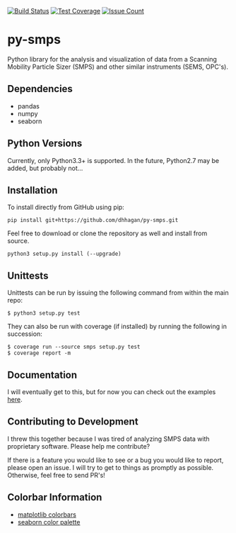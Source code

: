 [![Build Status](https://travis-ci.org/dhhagan/py-smps.svg?branch=master)](https://travis-ci.org/dhhagan/py-smps)
[![Test Coverage](https://codeclimate.com/github/dhhagan/py-smps/badges/coverage.svg)](https://codeclimate.com/github/dhhagan/py-smps/coverage)
[![Issue Count](https://codeclimate.com/github/dhhagan/py-smps/badges/issue_count.svg)](https://codeclimate.com/github/dhhagan/py-smps)

# py-smps
Python library for the analysis and visualization of data from a Scanning Mobility Particle Sizer (SMPS) and other similar instruments (SEMS, OPC's).

## Dependencies

  * pandas
  * numpy
  * seaborn

## Python Versions

Currently, only Python3.3+ is supported. In the future, Python2.7 may be added, but probably not...

## Installation

To install directly from GitHub using pip:

    pip install git+https://github.com/dhhagan/py-smps.git

Feel free to download or clone the repository as well and install from source.

    python3 setup.py install (--upgrade)

## Unittests

Unittests can be run by issuing the following command from within the main repo:

    $ python3 setup.py test

They can also be run with coverage (if installed) by running the following in succession:

    $ coverage run --source smps setup.py test
    $ coverage report -m


## Documentation

I will eventually get to this, but for now you can check out the examples [here](/examples).

## Contributing to Development

I threw this together because I was tired of analyzing SMPS data with proprietary software. Please help me contribute?

If there is a feature you would like to see or a bug you would like to report, please open an issue. I will try to get to things as promptly as possible. Otherwise, feel free to send PR's!


## Colorbar Information

  * [matplotlib colorbars](http://matplotlib.org/examples/color/colormaps_reference.html)
  * [seaborn color palette](http://seaborn.pydata.org/tutorial/color_palettes.html)
